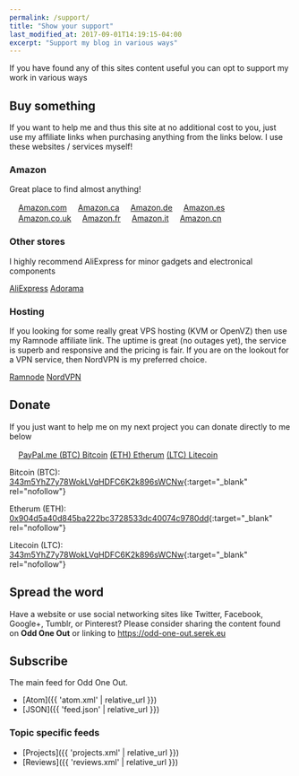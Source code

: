 ```yaml
---
permalink: /support/
title: "Show your support"
last_modified_at: 2017-09-01T14:19:15-04:00
excerpt: "Support my blog in various ways"
---
```

If you have found any of this sites content useful you can opt to support my work in various ways

## Buy something

If you want to help me and thus this site at no additional cost to you, just use my affiliate links when purchasing anything from the links below. I use these websites / services myself!

### Amazon
Great place to find almost anything!
<div markdown="0" class="btn--group">
  <a href="https://www.amazon.com/?tag=oddoneout0a-20" class="btn" rel="nofollow">
    <svg class="icon icon--amazon" width="16px" height="16px"><use xlink:href="{{ 'icons.svg#icon-amazon' | prepend: 'assets/icons/' | relative_url }}"></use></svg>Amazon.com</a>
  <a href="https://www.amazon.ca/?tag=oddoneout0f-20" class="btn" rel="nofollow">
    <svg class="icon icon--amazon" width="16px" height="16px"><use xlink:href="{{ 'icons.svg#icon-amazon' | prepend: 'assets/icons/' | relative_url }}"></use></svg>Amazon.ca</a>
  <a href="https://www.amazon.de/?tag=oddoneout0c-21" class="btn" rel="nofollow">
      <svg class="icon icon--amazon" width="16px" height="16px"><use xlink:href="{{ 'icons.svg#icon-amazon' | prepend: 'assets/icons/' | relative_url }}"></use></svg>Amazon.de</a>
  <a href="https://www.amazon.es/?tag=oddoneout0e-21" class="btn" rel="nofollow">
    <svg class="icon icon--amazon" width="16px" height="16px"><use xlink:href="{{ 'icons.svg#icon-amazon' | prepend: 'assets/icons/' | relative_url }}"></use></svg>Amazon.es</a>
</div>
<div markdown="0" class="btn--group">
  <a href="https://www.amazon.co.uk/?tag=oddoneout-21" class="btn" rel="nofollow">
    <svg class="icon icon--amazon" width="16px" height="16px"><use xlink:href="{{ 'icons.svg#icon-amazon' | prepend: 'assets/icons/' | relative_url }}"></use></svg>Amazon.co.uk</a>
  <a href="https://www.amazon.fr/?tag=oddoneout0b-21" class="btn" rel="nofollow">
    <svg class="icon icon--amazon" width="16px" height="16px"><use xlink:href="{{ 'icons.svg#icon-amazon' | prepend: 'assets/icons/' | relative_url }}"></use></svg>Amazon.fr</a>
  <a href="https://www.amazon.it/?tag=oddoneout01-21" class="btn" rel="nofollow">
    <svg class="icon icon--amazon" width="16px" height="16px"><use xlink:href="{{ 'icons.svg#icon-amazon' | prepend: 'assets/icons/' | relative_url }}"></use></svg>Amazon.it</a>
  <a href="https://www.amazon.cn/?tag=oddoneout-23" class="btn" rel="nofollow">
    <svg class="icon icon--amazon" width="16px" height="16px"><use xlink:href="{{ 'icons.svg#icon-amazon' | prepend: 'assets/icons/' | relative_url }}"></use></svg>Amazon.cn</a>
</div>

### Other stores
I highly recommend AliExpress for minor gadgets and electronical components
<div markdown="0" class="btn--group">
  <a href="http://s.click.aliexpress.com/e/Z3Juz7A" class="btn" rel="nofollow">AliExpress</a>
  <a href="https://adorama.evyy.net/c/348211/51926/1036?u=https%3A%2F%2Fwww.adorama.com" class="btn" rel="nofollow">Adorama</a>
</div>

### Hosting
If you looking for some really great VPS hosting (KVM or OpenVZ) then use my Ramnode affiliate link. The uptime is great (no outages yet), the service is superb and responsive and the pricing is fair. If you are on the lookout for a VPN service, then NordVPN is my preferred choice.

<div markdown="0" class="btn--group">
  <a href="https://clientarea.ramnode.com/aff.php?aff=3059" class="btn" rel="nofollow">Ramnode</a>
  <a href="https://go.nordvpn.net/aff_c?offer_id=15&aff_id=5167" class="btn" rel="nofollow">NordVPN</a>
</div>

## Donate

If you just want to help me on my next project you can donate directly to me below

<div markdown="0" class="btn--group">
  <a href="https://www.paypal.me/Ox3" class="btn" rel="nofollow">
    <svg class="icon icon--paypal" width="16px" height="16px"><use xlink:href="{{ 'icons.svg#icon-paypal' | prepend: 'assets/icons/' | relative_url }}"></use></svg>PayPal.me
  </a>
  <a href="/assets/images/donate/Bitcoin_BTC_343m5YhZ7y78WokLVqHDFC6K2k896sWCNw.png" class="btn" rel="nofollow">(BTC) Bitcoin</a>
  <a href="/assets/images/donate/Etherum_ETH_0x904d5a40d845ba222bc3728533dc40074c9780dd.png" class="btn" rel="nofollow">(ETH) Etherum</a>
  <a href="/assets/images/donate/Litecoin_LTC_MCLukFCibdaVuqShxsbqPHoxDPrvxfVYjz.png" class="btn" rel="nofollow">(LTC) Litecoin</a>
</div>

Bitcoin (BTC): [343m5YhZ7y78WokLVqHDFC6K2k896sWCNw](/assets/images/donate/Bitcoin_BTC_343m5YhZ7y78WokLVqHDFC6K2k896sWCNw.png){:target="_blank" rel="nofollow"}

Etherum (ETH): [0x904d5a40d845ba222bc3728533dc40074c9780dd](/assets/images/donate/Etherum_ETH_0x904d5a40d845ba222bc3728533dc40074c9780dd.png){:target="_blank" rel="nofollow"}

Litecoin (LTC): [343m5YhZ7y78WokLVqHDFC6K2k896sWCNw](/assets/images/donate/Litecoin_LTC_MCLukFCibdaVuqShxsbqPHoxDPrvxfVYjz.png){:target="_blank" rel="nofollow"}

## Spread the word

Have a website or use social networking sites like Twitter, Facebook, Google+, Tumblr, or Pinterest? Please consider sharing the content found on **Odd One Out** or linking to <https://odd-one-out.serek.eu>

## Subscribe

The main feed for Odd One Out. 

- [Atom]({{ 'atom.xml' | relative_url }})
- [JSON]({{ 'feed.json' | relative_url }})

### Topic specific feeds

- [Projects]({{ 'projects.xml' | relative_url }})
- [Reviews]({{ 'reviews.xml' | relative_url }})

